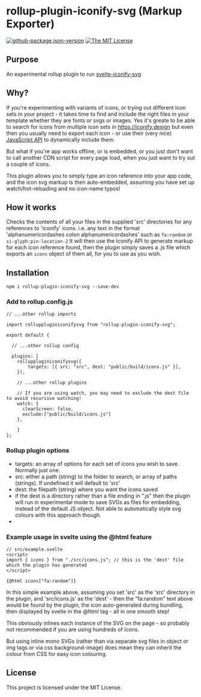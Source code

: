 # rollup-plugin-iconify-svg (Markup Exporter)

[![github-package.json-version](https://img.shields.io/github/package-json/v/Swiftaff/rollup-plugin-iconify-svg?style=social&logo=github)](https://github.com/Swiftaff/rollup-plugin-iconify-svg) [![The MIT License](https://img.shields.io/badge/license-MIT-orange.svg?style=flat-square)](http://opensource.org/licenses/MIT)

## Purpose

An experimental rollup plugin to run [svelte-iconify-svg](https://github.com/Swiftaff/svelte-iconify-svg)

## Why?

If you're experimenting with variants of icons, or trying out different icon sets in your project - it takes time to find and include the right files in your template whether they are fonts or svgs or images. Yes it's greate to be able to search for icons from multiple icon sets in https://iconify.design but even then you usually need to export each icon - or use their (very nice) [JavaScript API](https://docs.iconify.design/sources/api/) to dynamically include them.

But what if you're app works offline, or is embedded, or you just don't want to call another CDN script for every page load, when you just want to try out a couple of icons.

This plugin allows you to simply type an icon reference into your app code, and the icon svg markup is then auto-embedded, assuming you have set up watch/hot-reloading and no icon-name typos!

## How it works

Checks the contents of all your files in the supplied 'src' directories for any references to 'iconify' icons.
i.e. any text in the format 'alphanumericordashes colon alphanumericordashes' such as `fa:random` or `si-glyph:pin-location-2`
It will then use the Iconify API to generate markup for each icon reference found, then the plugin simply saves a .js file which exports an `icons` object of them all, for you to use as you wish.

## Installation

```
npm i rollup-plugin-iconify-svg --save-dev
```

### Add to rollup.config.js

```
// ...other rollup imports

import rolluppluginiconifysvg from "rollup-plugin-iconify-svg";

export default {

  // ...other rollup config

  plugins: [
    rolluppluginiconifysvg({
        targets: [{ src: "src", dest: "public/build/icons.js" }],
    }),

    // ...other rollup plugins

    // If you are using watch, you may need to exclude the dest file to avoid recursive watching!
    watch: {
      clearScreen: false,
      exclude:["public/build/icons.js"]
    },

    ]
};

```

### Rollup plugin options

-   targets: an array of options for each set of icons you wish to save. Normally just one.
-   src: either a path (string) to the folder to search, or array of paths (strings). If undefined it will default to 'src'
-   dest: the filepath (string) where you want the icons saved
-   if the dest is a directory rather than a file ending in ".js" then the plugin will run in experimental mode to save SVGs as files for embedding, instead of the default JS object. Not able to automatically style svg colours with this approach though.
-

### Example usage in svelte using the @html feature

```
// src/example.svelte
<script>
import { icons } from "./src/icons.js"; // this is the 'dest' file which the plugin has generated
</script>

{@html icons["fa:random"]}
```

In this simple example above, assuming you set 'src' as the 'src' directory in the plugin, and 'src/icons.js' as the 'dest' - then the "fa:random" text above would be found by the plugin, the icon auto-generated during bundling, then displayed by svelte in the @html tag - all in one smooth step!

This obviously inlines each instance of the SVG on the page - so probably not recommended if you are using hundreds of icons.

But using inline mono SVGs (rather than via separate svg files in object or img tags or via css background-image) does mean they can inherit the colour from CSS for easy icon colouring.

## License

This project is licensed under the MIT License.
